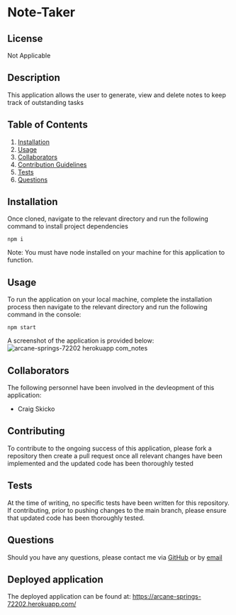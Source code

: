 # Note-Taker

## License
Not Applicable

## Description
This application allows the user to generate, view and delete notes to keep track of outstanding tasks

## Table of Contents
1. [Installation](#installation)
2. [Usage](#usage)
3. [Collaborators](#collaborators)
4. [Contribution Guidelines](#contribution-guidelines)
5. [Tests](#tests)
6. [Questions](#questions)

## Installation
Once cloned, navigate to the relevant directory and run the following command to install project dependencies
```
npm i
```
Note: You must have node installed on your machine for this application to function.

## Usage
To run the application on your local machine, complete the installation process then navigate to the relevant directory and run the following command in the console:
```
npm start
```
A screenshot of the application is provided below:
![arcane-springs-72202 herokuapp com_notes](https://user-images.githubusercontent.com/84214056/182521922-67bd2866-2288-4503-ad73-68bc39e687e0.png)

## Collaborators
The following personnel have been involved in the devleopment of this application:
- Craig Skicko

## Contributing
To contribute to the ongoing success of this application, please fork a repository then create a pull request once all relevant changes have been implemented and the updated code has been thoroughly tested

## Tests
At the time of writing, no specific tests have been written for this repository. If contributing, prior to pushing changes to the main branch, please ensure that updated code has been thoroughly tested.

## Questions
Should you have any questions, please contact me via [GitHub](https://github.com/CSkicko) or by [email](mailto:craig.skicko@gmail.com)

## Deployed application
The deployed application can be found at: https://arcane-springs-72202.herokuapp.com/
